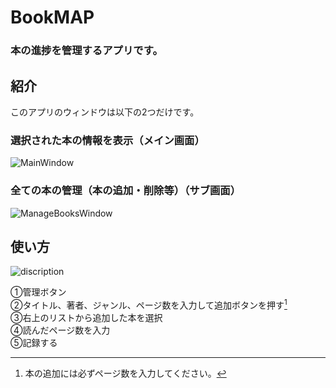 
# BookMAP
### 本の進捗を管理するアプリです。



## 紹介
このアプリのウィンドウは以下の2つだけです。
### 選択された本の情報を表示（メイン画面）
![MainWindow](https://github.com/kendama5ko/bookmap/assets/146686157/749f2619-3910-4610-88ab-d5ac95a59bbb)
<br>

### 全ての本の管理（本の追加・削除等）（サブ画面）
![ManageBooksWindow](https://github.com/kendama5ko/bookmap/assets/146686157/515fee1b-fc14-45f2-83cb-d6b25174c1f9)

## 使い方
![discription](https://github.com/kendama5ko/bookmap_ver_Json/assets/146686157/8e83128a-ecdd-4692-b254-f36d560db2cd)

①管理ボタン  
②タイトル、著者、ジャンル、ページ数を入力して追加ボタンを押す[^1]  
③右上のリストから追加した本を選択  
④読んだページ数を入力  
⑤記録する  
[^1]: 本の追加には必ずページ数を入力してください。  



